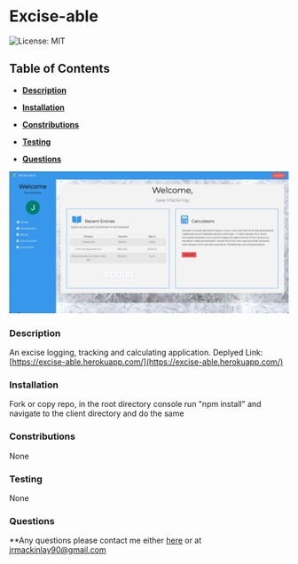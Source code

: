 # Excise-able

![License: MIT](https://img.shields.io/badge/License-MIT-yellow.svg)

## Table of Contents

* **[Description](#Description)**

* **[Installation](#Installation)**

* **[Constributions](#Contributions)**

* **[Testing](#Testing)**

* **[Questions](#Questions)**

![Main Dashboard](./assets/dash.png)

### Description

An excise logging, tracking and calculating application.
Deplyed Link: [https://excise-able.herokuapp.com/](https://excise-able.herokuapp.com/)


### Installation

Fork or copy repo, in the root directory console run "npm install" and navigate to the client directory and do the same


### Constributions

None


### Testing

None


### Questions

**Any questions please contact me either [here](https://github.com/tallglassof-milkjake) or at jrmackinlay90@gmail.com
